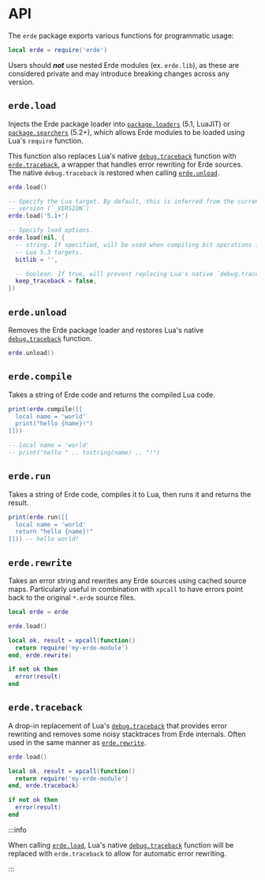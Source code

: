 # API

The `erde` package exports various functions for programmatic usage:

```lua
local erde = require('erde')
```

Users should ***not*** use nested Erde modules (ex. `erde.lib`), as these
are considered private and may introduce breaking changes across any version.

## `erde.load`

Injects the Erde package loader into
[`package.loaders`](https://www.lua.org/manual/5.1/manual.html#pdf-package.loaders)
(5.1, LuaJIT) or
[`package.searchers`](https://www.lua.org/manual/5.2/manual.html#pdf-package.searchers)
(5.2+), which allows Erde modules to be loaded using Lua's `require` function.

This function also replaces Lua's native
[`debug.traceback`](https://www.lua.org/manual/5.4/manual.html#pdf-debug.traceback)
function with [`erde.traceback`](#erdetraceback), a wrapper that handles error
rewriting for Erde sources. The native `debug.traceback` is restored when
calling [`erde.unload`](#erdeunload).

```lua
erde.load()

-- Specify the Lua target. By default, this is inferred from the current Lua
-- version (`_VERSION`)
erde.load('5.1+')

-- Specify load options.
erde.load(nil, {
  -- string. If specified, will be used when compiling bit operations for pre
  -- Lua 5.3 targets.
  bitlib = '',

  -- boolean. If true, will prevent replacing Lua's native `debug.traceback`.
  keep_traceback = false,
})
```

## `erde.unload`

Removes the Erde package loader and restores Lua's native
[`debug.traceback`](https://www.lua.org/manual/5.4/manual.html#pdf-debug.traceback)
function.

```lua
erde.unload()
```

## `erde.compile`

Takes a string of Erde code and returns the compiled Lua code.

```lua
print(erde.compile([[
  local name = 'world'
  print("hello {name}!")
]]))

-- local name = 'world'
-- print("hello " .. tostring(name) .. "!")
```

## `erde.run`

Takes a string of Erde code, compiles it to Lua, then runs it and returns the result.

```lua
print(erde.run([[
  local name = 'world'
  return "hello {name}!"
]])) -- hello world!
```

## `erde.rewrite`

Takes an error string and rewrites any Erde sources using cached source maps.
Particularly useful in combination with `xpcall` to have errors point back to
the original `*.erde` source files.

```lua
local erde = erde

erde.load()

local ok, result = xpcall(function()
  return require('my-erde-module')
end, erde.rewrite)

if not ok then
  error(result)
end
```

## `erde.traceback`

A drop-in replacement of Lua's [`debug.traceback`](https://www.lua.org/manual/5.4/manual.html#pdf-debug.traceback)
that provides error rewriting and removes some noisy stacktraces from Erde
internals. Often used in the same manner as [`erde.rewrite`](#erderewrite).

```lua
erde.load()

local ok, result = xpcall(function()
  return require('my-erde-module')
end, erde.traceback)

if not ok then
  error(result)
end
```

:::info

When calling [`erde.load`](#erdeload), Lua's native
[`debug.traceback`](https://www.lua.org/manual/5.4/manual.html#pdf-debug.traceback)
function will be replaced with `erde.traceback` to allow for automatic error
rewriting.

:::
